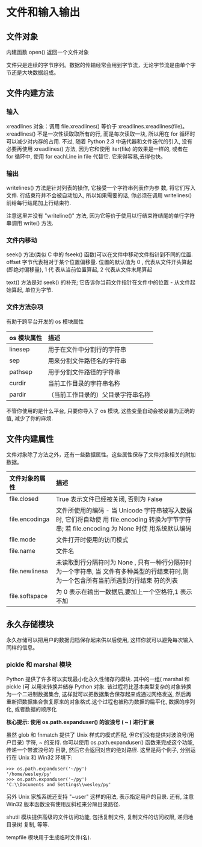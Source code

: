 # 文件和输入输出
## 文件对象
内建函数 open() 返回一个文件对象

文件只是连续的字节序列。数据的传输经常会用到字节流，无论字节流是由单个字节还是大块数据组成。

## 文件内建方法
### 输入
xreadlines 对象：调用 file.xreadlines() 等价于 xreadlines.xreadlines(file)。xreadlines() 不是一次性读取取所有的行, 而是每次读取一块, 所以用在 for 循环时可以减少对内存的占用. 不过, 随着 Python 2.3 中迭代器和文件迭代的引入, 没有必要再使用 xreadlines() 方法, 因为它和使用 iter(file) 的效果是一样的, 或者在 for 循环中, 使用 for eachLine in file 代替它. 它来得容易,去得也快。

### 输出
writelines() 方法是针对列表的操作, 它接受一个字符串列表作为参 数, 将它们写入文件. 行结束符并不会被自动加入, 所以如果需要的话, 你必须在调用 writelines()前给每行结尾加上行结束符.

注意这里并没有 "writeline()" 方法, 因为它等价于使用以行结束符结尾的单行字符串调用 write() 方法.

### 文件内移动
seek() 方法(类似 C 中的 fseek() 函数)可以在文件中移动文件指针到不同的位置. offset 字节代表相对于某个位置偏移量. 位置的默认值为 0 , 代表从文件开头算起(即绝对偏移量), 1 代 表从当前位置算起, 2 代表从文件末尾算起

text() 方法是对 seek() 的补充; 它告诉你当前文件指针在文件中的位置 - 从文件起始算起, 单位为字节.

### 文件方法杂项
有助于跨平台开发的 os 模块属性

|os 模块属性|描述
|:--|:--
|linesep|用于在文件中分割行的字符串
|sep|用来分割文件路径名的字符串
|pathsep|用于分割文件路径的字符串
|curdir|当前工作目录的字符串名称
|pardir|（当前工作目录的）父目录字符串名称

不管你使用的是什么平台, 只要你导入了 os 模块, 这些变量自动会被设置为正确的值, 减少了你的麻烦.


## 文件内建属性
文件对象除了方法之外，还有一些数据属性。这些属性保存了文件对象相关的附加数据。

|文件对象的属性      | 描述
|:--|:--
|file.closed      | True 表示文件已经被关闭, 否则为 False   
|file.encodinga   | 文件所使用的编码 - 当 Unicode 字符串被写入数据时, 它们将自动使 用 file.encoding 转换为字节字符串; 若 file.encoding 为 None 时使 用系统默认编码      
|file.mode        | 文件打开时使用的访问模式 
|file.name        | 文件名 
|file.newlinesa   | 未读取到行分隔符时为 None , 只有一种行分隔符时为一个字符串, 当 文件有多种类型的行结束符时,则为一个包含所有当前所遇到的行结束 符的列表      
|file.softspace   | 为 0 表示在输出一数据后,要加上一个空格符,1 表示不加


## 永久存储模块
永久存储可以把用户的数据归档保存起来供以后使用, 这样你就可以避免每次输入同样的信息。

### pickle 和 marshal 模块
Python 提供了许多可以实现最小化永久性储存的模块. 其中的一组( marshal 和 pickle  )可 以用来转换并储存 Python 对象. 该过程将比基本类型复杂的对象转换为一个二进制数据集合, 这样就可以把数据集合保存起来或通过网络发送, 然后再重新把数据集合恢复原来的对象格式.这个过程也被称为数据的扁平化, 数据的序列化, 或者数据的顺序化


**核心提示: 使用 os.path.expanduser() 的波浪号 ( ~ ) 进行扩展**

虽然 glob 和 fnmatch 提供了 Unix 样式的模式匹配, 但它们没有提供对波浪号(用户目录) 字符, ~ 的支持. 你可以使用 os.path.expanduser() 函数来完成这个功能, 传递一个带波浪号的 目录, 然后它会返回对应的绝对路径. 这里是两个例子, 分别运行在 Unix 和 Win32 环境下:

    >>> os.path.expanduser('~/py')
    '/home/wesley/py'
    >>> os.path.expanduser('~/py')
    'C:\\Documents and Settings\\wesley/py'

另外 Unix 家族系统还支持 "~user" 这样的用法, 表示指定用户的目录. 还有, 注意 Win32 版本函数没有使用反斜杠来分隔目录路径.


shutil 模块提供高级的文件访问功能, 包括复制文件, 复制文件的访问权限, 递归地目录树 复制, 等等.

tempfile 模块用于生成临时文件(名).
